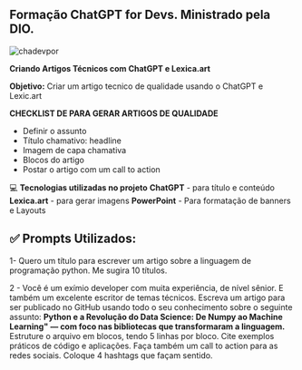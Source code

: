 ## Formação ChatGPT for Devs. Ministrado pela DIO.

![chadevpor](https://github.com/user-attachments/assets/15f41452-71c9-4e3b-8cc0-cf6443828d6d)


**Criando Artigos Técnicos com ChatGPT e Lexica.art**

**Objetivo:** 
Criar um artigo tecnico de qualidade usando o ChatGPT e Lexic.art



**CHECKLIST DE PARA GERAR ARTIGOS DE QUALIDADE**

- Definir o assunto
- Título chamativo: headline
- Imagem de capa chamativa
- Blocos do artigo
- Postar o artigo com um call to action




💻 **Tecnologias utilizadas no projeto**
**ChatGPT** - para título e conteúdo
**Lexica.art** - para gerar imagens
**PowerPoint** - Para formatação de banners e Layouts


## ✅ Prompts Utilizados:

1- Quero um título para escrever um artigo sobre a linguagem de programação python. Me sugira 10 títulos.

2 - Você é um exímio developer com muita experiência, de nível sênior. E também um excelente escritor de temas técnicos. Escreva um artigo para ser publicado no GitHub usando todo o seu conhecimento sobre o seguinte assunto: **Python e a Revolução do Data Science: De Numpy ao Machine Learning"**
**— com foco nas bibliotecas que transformaram a linguagem.** Estruture o arquivo em blocos, tendo 5 linhas por bloco.  Cite exemplos práticos de código e aplicações. Faça também um call to action para as redes sociais. Coloque 4 hashtags que façam sentido.





